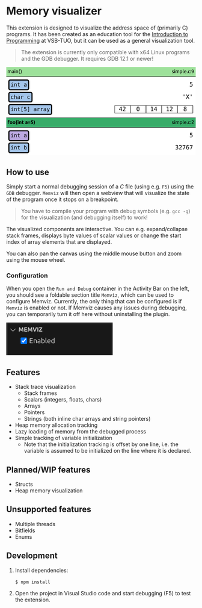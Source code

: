 # Memory visualizer

This extension is designed to visualize the address space of (primarily C) programs.
It has been created as an education tool for the [Introduction to Programming](https://github.com/geordi/upr-course) at VSB-TUO, but it can be used as a general visualization tool.

> The extension is currently only compatible with x64 Linux programs and the GDB debugger.
> It requires GDB 12.1 or newer!

![](./img/screen-1.png)

## How to use

Simply start a normal debugging session of a _C_ file (using e.g. `F5`) using the `GDB` debugger.
`Memviz` will then open a webview that will visualize the state of the program once it stops on a breakpoint.

> You have to compile your program with debug symbols (e.g. `gcc -g`) for the visualization (and debugging itself) to work!

The visualized components are interactive. You can e.g. expand/collapse stack frames, displays byte values of scalar
values or change the start index of array elements that are displayed.

You can also pan the canvas using the middle mouse button and zoom using the mouse wheel.

### Configuration

When you open the `Run and Debug` container in the Activity Bar on the left, you should see a foldable section title `Memviz`, which can be used to configure Memviz. Currently, the only thing that can be configured is if `Memviz` is enabled or not. If Memviz causes any issues during debugging, you can temporarily turn it off here without uninstalling the plugin.

![](./img/screen-configuration-panel.png)

## Features

- Stack trace visualization
  - Stack frames
  - Scalars (integers, floats, chars)
  - Arrays
  - Pointers
  - Strings (both inline char arrays and string pointers)
- Heap memory allocation tracking
- Lazy loading of memory from the debugged process
- Simple tracking of variable initialization
  - Note that the initialization tracking is offset by one line, i.e. the variable is assumed to be initialized on the line where it is declared.

## Planned/WIP features

- Structs
- Heap memory visualization

## Unsupported features

- Multiple threads
- Bitfields
- Enums

## Development

1. Install dependencies:
   ```bash
   $ npm install
   ```
2. Open the project in Visual Studio code and start debugging (F5) to test the extension.
